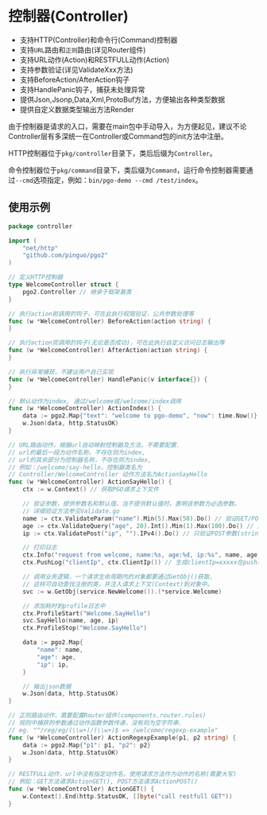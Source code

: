 # 控制器(Controller)

- 支持HTTP(Controller)和命令行(Command)控制器
- 支持`URL`路由和`正则`路由(详见Router组件)
- 支持URL动作(Action)和RESTFULL动作(Action)
- 支持参数验证(详见ValidateXxx方法)
- 支持BeforeAction/AfterAction钩子
- 支持HandlePanic钩子，捕获未处理异常
- 提供Json,Jsonp,Data,Xml,ProtoBuf方法，方便输出各种类型数据
- 提供自定义数据类型输出方法Render

由于控制器是请求的入口，需要在main包中手动导入，为方便起见，建议不论Controller层有多深统一在Controller或Command包的init方法中注册。

HTTP控制器位于`pkg/controller`目录下，类后后缀为`Controller`。

命令控制器位于`pkg/command`目录下，类后缀为`Command`，运行命令控制器需要通过`--cmd`选项指定，例如：`bin/pgo-demo --cmd /test/index`。

## 使用示例

```go
package controller

import (
    "net/http"
    "github.com/pinguo/pgo2"
)

// 定义HTTP控制器
type WelcomeController struct {
    pgo2.Controller	// 继承于框架基类
}

// 执行action前调用的钩子，可在此执行权限验证，公共参数处理等
func (w *WelcomeController) BeforeAction(action string) {
}

// 执行action完调用的钩子(无论是否成功)，可在此执行自定义访问日志输出等
func (w *WelcomeController) AfterAction(action string) {
}

// 执行异常捕获，不建议用户自己实现
func (w *WelcomeController) HandlePanic(v interface{}) {
}

// 默认动作为index, 通过/welcome或/welcome/index调用
func (w *WelcomeController) ActionIndex() {
    data := pgo2.Map{"text": "welcome to pgo-demo", "now": time.Now()}
    w.Json(data, http.StatusOK)
}

// URL路由动作，根据url自动映射控制器及方法，不需要配置.
// url的最后一段为动作名称，不存在则为index,
// url的其余部分为控制器名称，不存在则为index,
// 例如：/welcome/say-hello，控制器类名为
// Controller/WelcomeController 动作方法名为ActionSayHello
func (w *WelcomeController) ActionSayHello() {
    ctx := w.Context() // 获取PGO请求上下文件

    // 验证参数，提供参数名和默认值，当不提供默认值时，表明该参数为必选参数。
    // 详细验证方法参见Validate.go
    name := ctx.ValidateParam("name").Min(5).Max(50).Do() // 验证GET/POST参数(string)，为空或验证失败时panic
    age := ctx.ValidateQuery("age", 20).Int().Min(1).Max(100).Do() // 只验证GET参数(int)，为空或失败时返回20
    ip := ctx.ValidatePost("ip", "").IPv4().Do() // 只验证POST参数(string), 为空或失败时返回空字符串

    // 打印日志
    ctx.Info("request from welcome, name:%s, age:%d, ip:%s", name, age, ip)
    ctx.PushLog("clientIp", ctx.ClientIp()) // 生成clientIp=xxxxx在pushlog中

    // 调用业务逻辑，一个请求生命周期内的对象都要通过GetObj()获取，
    // 这样可自动查找注册的类，并注入请求上下文(Context)到对象中。
    svc := w.GetObj(service.NewWelcome()).(*service.Welcome)

    // 添加耗时到profile日志中
    ctx.ProfileStart("Welcome.SayHello")
    svc.SayHello(name, age, ip)
    ctx.ProfileStop("Welcome.SayHello")

    data := pgo2.Map{
        "name": name,
        "age": age,
        "ip": ip,
    }

    // 输出json数据
    w.Json(data, http.StatusOK)
}

// 正则路由动作，需要配置Router组件(components.router.rules)
// 规则中捕获的参数通过动作函数参数传递，没有则为空字符串.
// eg. "^/reg/eg/(\\w+)/(\\w+)$ => /welcome/regexp-example"
func (w *WelcomeController) ActionRegexpExample(p1, p2 string) {
    data := pgo2.Map{"p1": p1, "p2": p2}
    w.Json(data, http.StatusOK)
}

// RESTFULL动作，url中没有指定动作名，使用请求方法作为动作的名称(需要大写)
// 例如：GET方法请求ActionGET(), POST方法请求ActionPOST()
func (w *WelcomeController) ActionGET() {
    w.Context().End(http.StatusOK, []byte("call restfull GET"))
}
```